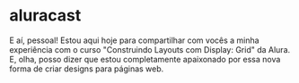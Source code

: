 # aluracast
E aí, pessoal! Estou aqui hoje para compartilhar com vocês a minha experiência com o curso "Construindo Layouts com Display: Grid" da Alura. E, olha, posso dizer que estou completamente apaixonado por essa nova forma de criar designs para páginas web. 
